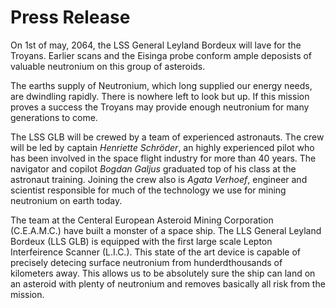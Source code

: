 # Press Release

On 1st of may, 2064, the LSS General Leyland Bordeux will lave for the Troyans. Earlier scans and the Eisinga probe conform ample deposists of
valuable neutronium on this group of asteroids.

The earths supply of Neutronium, which long supplied our energy needs, are dwindling rapidly. There is nowhere left to look but up. If this mission proves a success the Troyans may provide enough neutronium for many generations to come.

The LSS GLB will be crewed by a team of experienced astronauts. The crew will be led by captain *Henriette Schröder*, an highly experienced pilot who has been involved in the space flight industry for more than 40 years. The navigator and copilot *Bogdan Galjus* graduated top of his class at the astronaut training. Joining the crew also is *Agata Verhoef*, engineer and scientist responsible for much of the technology we use for mining neutronium on earth today.

The team at the Centeral European Asteroid Mining Corporation (C.E.A.M.C.) have built a monster of a space ship. The LLS General Leyland Bordeux (LLS GLB) is equipped with the first large scale Lepton Interfeirence Scanner (L.I.C.). This state of the art device is capable of precisely detecing surface neutronium from hunderdthousands of kilometers away. This allows us to be absolutely sure the ship can land on an asteroid with plenty of neutronium and removes basically all risk from the mission.